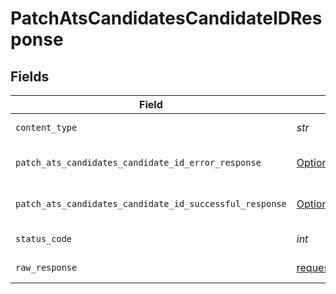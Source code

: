 # PatchAtsCandidatesCandidateIDResponse


## Fields

| Field                                                                                                                                      | Type                                                                                                                                       | Required                                                                                                                                   | Description                                                                                                                                |
| ------------------------------------------------------------------------------------------------------------------------------------------ | ------------------------------------------------------------------------------------------------------------------------------------------ | ------------------------------------------------------------------------------------------------------------------------------------------ | ------------------------------------------------------------------------------------------------------------------------------------------ |
| `content_type`                                                                                                                             | *str*                                                                                                                                      | :heavy_check_mark:                                                                                                                         | HTTP response content type for this operation                                                                                              |
| `patch_ats_candidates_candidate_id_error_response`                                                                                         | [Optional[shared.PatchAtsCandidatesCandidateIDErrorResponse]](../../models/shared/patchatscandidatescandidateiderrorresponse.md)           | :heavy_minus_sign:                                                                                                                         | PATCH /ats/candidates/:candidate_id Error response                                                                                         |
| `patch_ats_candidates_candidate_id_successful_response`                                                                                    | [Optional[shared.PatchAtsCandidatesCandidateIDSuccessfulResponse]](../../models/shared/patchatscandidatescandidateidsuccessfulresponse.md) | :heavy_minus_sign:                                                                                                                         | PATCH /ats/candidates/:candidate_id Successful response                                                                                    |
| `status_code`                                                                                                                              | *int*                                                                                                                                      | :heavy_check_mark:                                                                                                                         | HTTP response status code for this operation                                                                                               |
| `raw_response`                                                                                                                             | [requests.Response](https://requests.readthedocs.io/en/latest/api/#requests.Response)                                                      | :heavy_minus_sign:                                                                                                                         | Raw HTTP response; suitable for custom response parsing                                                                                    |